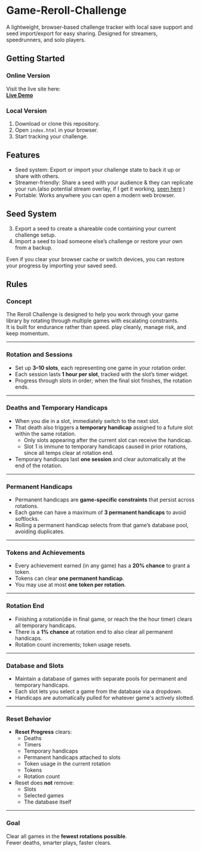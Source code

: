 # Game-Reroll-Challenge

A lightweight, browser-based challenge tracker with local save support and seed import/export for easy sharing. Designed for streamers, speedrunners, and solo players.

## Getting Started

### Online Version
Visit the live site here:  
**[Live Demo](https://Artorosia.github.io/Game-Reroll-Challenge)**

### Local Version
1. Download or clone this repository.
2. Open `index.html` in your browser.
3. Start tracking your challenge.

## Features

- Seed system: Export or import your challenge state to back it up or share with others.
- Streamer-friendly: Share a seed with your audience & they can replicate your run.(also potential stream overlay, if I get it working, [seen here](https://i.imgur.com/Enjv4rL.png)
)
- Portable: Works anywhere you can open a modern web browser.

## Seed System

3. Export a seed to create a shareable code containing your current challenge setup.
4. Import a seed to load someone else’s challenge or restore your own from a backup.

Even if you clear your browser cache or switch devices, you can restore your progress by importing your saved seed.

## Rules

### Concept
The Reroll Challenge is designed to help you work through your game library by rotating through multiple games with escalating constraints.   
It is built for endurance rather than speed. play cleanly, manage risk, and keep momentum.

---

### Rotation and Sessions
- Set up **3–10 slots**, each representing one game in your rotation order.
- Each session lasts **1 hour per slot**, tracked with the slot’s timer widget.
- Progress through slots in order; when the final slot finishes, the rotation ends.

---

### Deaths and Temporary Handicaps
- When you die in a slot, immediately switch to the next slot.
- That death also triggers a **temporary handicap** assigned to a future slot within the same rotation.
  - Only slots appearing after the current slot can receive the handicap.
  - Slot 1 is immune to temporary handicaps caused in prior rotations, since all temps clear at rotation end.
- Temporary handicaps last **one session** and clear automatically at the end of the rotation.

---

### Permanent Handicaps
- Permanent handicaps are **game-specific constraints** that persist across rotations.
- Each game can have a maximum of **3 permanent handicaps** to avoid softlocks.
- Rolling a permanent handicap selects from that game’s database pool, avoiding duplicates.

---

### Tokens and Achievements
- Every achievement earned (in any game) has a **20% chance** to grant a token.
- Tokens can clear **one permanent handicap**.
- You may use at most **one token per rotation**.

---

### Rotation End
- Finishing a rotation(die in final game, or reach the the hour timer) clears all temporary handicaps.
- There is a **1% chance** at rotation end to also clear all permanent handicaps.
- Rotation count increments; token usage resets.

---

### Database and Slots
- Maintain a database of games with separate pools for permanent and temporary handicaps.
- Each slot lets you select a game from the database via a dropdown.
- Handicaps are automatically pulled for whatever game's actively slotted.

---

### Reset Behavior
- **Reset Progress** clears:
  - Deaths
  - Timers
  - Temporary handicaps
  - Permanent handicaps attached to slots
  - Token usage in the current rotation
  - Tokens
  - Rotation count
- Reset does **not** remove:
  - Slots
  - Selected games
  - The database itself

---

### Goal
Clear all games in the **fewest rotations possible**.  
Fewer deaths, smarter plays, faster clears.

